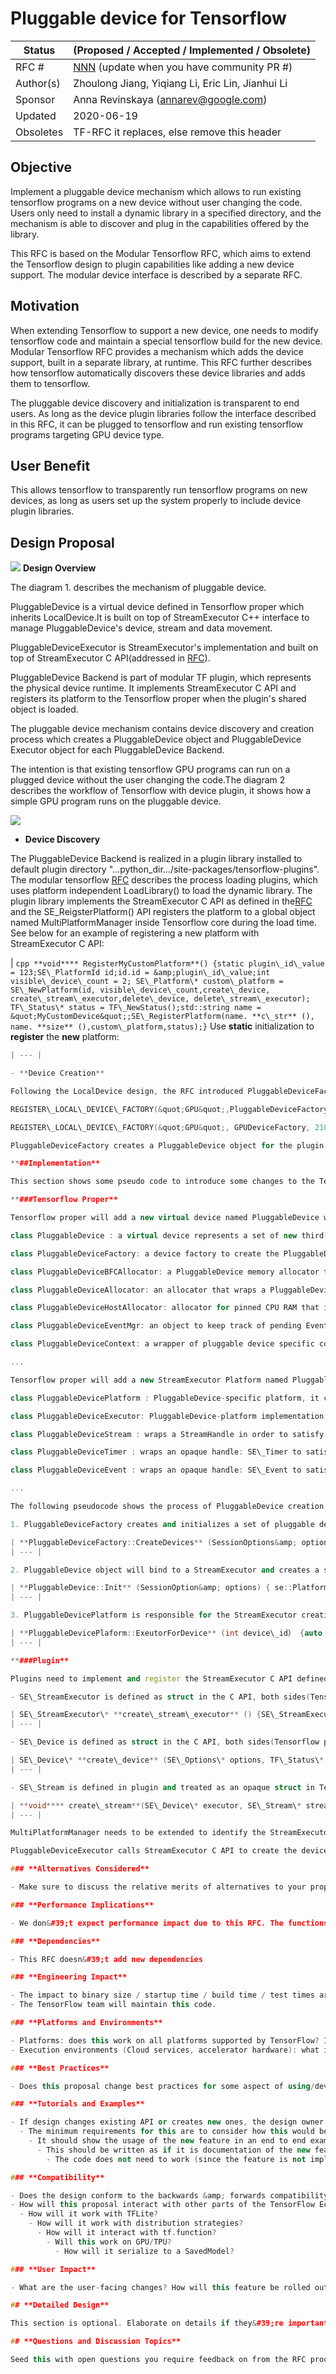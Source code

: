 #
# **Pluggable device for Tensorflow**

| **Status** | **(Proposed / Accepted / Implemented / Obsolete)** |
| --- | --- |
| RFC # | [NNN](https://github.com/tensorflow/community/pull/NNN) (update when you have community PR #) |
| Author(s) | Zhoulong Jiang, Yiqiang Li, Eric Lin, Jianhui Li |
| Sponsor | Anna Revinskaya (annarev@google.com) |
| Updated | 2020-06-19 |
| Obsoletes | TF-RFC it replaces, else remove this header |

## **Objective**

Implement a pluggable device mechanism which allows to run existing tensorflow programs on a new device without user changing the code. Users only need to install a dynamic library in a specified directory, and the mechanism is able to discover and plug in the capabilities offered by the library.

This RFC is based on the Modular Tensorflow RFC, which aims to extend the Tensorflow design to plugin capabilities like adding a new device support. The modular device interface is described by a separate RFC.

## **Motivation**

When extending Tensorflow to support a new device, one needs to modify tensorflow code and maintain a special tensorflow build for the new device. Modular Tensorflow RFC provides a mechanism which adds the device support, built in a separate library, at runtime. This RFC further describes how tensorflow automatically discovers these device libraries and adds them to tensorflow.

The pluggable device discovery and initialization is transparent to end users. As long as the device plugin libraries follow the interface described in this RFC, it can be plugged to tensorflow and run existing tensorflow programs targeting GPU device type.

## **User Benefit**

This allows tensorflow to transparently run tensorflow programs on new devices, as long as users set up the system properly to include device plugin libraries.

## **Design Proposal**

![](RackMultipart20200622-4-zq8joc_html_16660c9d78a2a70d.gif) **Design Overview**

The diagram 1. describes the mechanism of pluggable device.

PluggableDevice is a virtual device defined in Tensorflow proper which inherits LocalDevice.It is built on top of StreamExecutor C++ interface to manage PluggableDevice&#39;s device, stream and data movement.

PluggableDeviceExecutor is StreamExecutor&#39;s implementation and built on top of StreamExecutor C API(addressed in [RFC](https://github.com/tensorflow/community/pull/257)).

PluggableDevice Backend is part of modular TF plugin, which represents the physical device runtime. It implements StreamExecutor C API and registers its platform to the Tensorflow proper when the plugin&#39;s shared object is loaded.

The pluggable device mechanism contains device discovery and creation process which creates a PluggableDevice object and PluggableDevice Executor object for each PluggableDevice Backend.

The intention is that existing tensorflow GPU programs can run on a plugged device without the user changing the code.The diagram 2 describes the workflow of Tensorflow with device plugin, it shows how a simple GPU program runs on the pluggable device.

![](RackMultipart20200622-4-zq8joc_html_f0356ecb13863159.gif)

- **Device Discovery**

The PluggableDevice Backend is realized in a plugin library installed to default plugin directory &quot;…python\_dir.../site-packages/tensorflow-plugins&quot;. The modular tensorflow [RFC](https://github.com/tensorflow/community/pull/77) describes the process loading plugins, which uses platform independent LoadLibrary() to load the dynamic library. The plugin library implements the StreamExecutor C API as defined in the[RFC](https://github.com/tensorflow/community/pull/257) and the SE\_ReigsterPlatform() API registers the platform to a global object named MultiPlatformManager inside Tensorflow core during the load time. See below for an example of registering a new platform with StreamExecutor C API:

| ```cpp **void**** RegisterMyCustomPlatform**() {static plugin\_id\_value = 123;SE\_PlatformId id;id.id = &amp;plugin\_id\_value;int visible\_device\_count = 2;
SE\_Platform\* custom\_platform = SE\_NewPlatform(id, visible\_device\_count,create\_device, create\_stream\_executor,delete\_device, delete\_stream\_executor);
TF\_Status\* status = TF\_NewStatus();std::string name = &quot;MyCustomDevice&quot;;SE\_RegisterPlatform(name. **c\_str** (), name. **size** (),custom\_platform,status);}```
Use **static** initialization to **register** the **new** platform:
```cpp **static**** bool** IsMyCustomPlatformRegistered = []() {RegisterMyCustomPlatform();return true;}(); |
| --- |

- **Device Creation**

Following the LocalDevice design, the RFC introduced PluggableDeviceFactory, which creates the PluggableDevice. To support existing GPU programs run on a new device without user changing the code , PluggableDeviceFactory is registered as &quot;GPU&quot; device name and given higher priority than the default GPU.

REGISTER\_LOCAL\_DEVICE\_FACTORY(&quot;GPU&quot;,PluggableDeviceFactory, 220); // plugged GPU

REGISTER\_LOCAL\_DEVICE\_FACTORY(&quot;GPU&quot;, GPUDeviceFactory, 210);//default GPU

PluggableDeviceFactory creates a PluggableDevice object for the plugin device when a session is created. During the initialization of the PluggableDevice, the StreamExecutorPlatform (se::platform) further creates a StreamExecutor object containing a PluggableDeviceExecutor, and multiple stream objects(a computation stream and several memory copy streams) supporting the StreamExecutor objects.

**##Implementation**

This section shows some pseudo code to introduce some changes to the Tensorflow proper and what needs to be implemented in the plugin for the pluggable device creation. The implementation is based on [StreamExecutor C API RFC](https://github.com/tensorflow/community/pull/257)

**###Tensorflow Proper**

Tensorflow proper will add a new virtual device named PluggableDevice which represents a set of new third-party devices.Following the LocalDevice design, a set of class need to be defined in Tensorflow proper:

class PluggableDevice : a virtual device represents a set of new third-party devices

class PluggableDeviceFactory: a device factory to create the PluggableDevice

class PluggableDeviceBFCAllocator: a PluggableDevice memory allocator that implements a &#39;best fit with coalescing&#39; algorithm.

class PluggableDeviceAllocator: an allocator that wraps a PluggableDevice allocator.

class PluggableDeviceHostAllocator: allocator for pinned CPU RAM that is made known to PluggableDevice for the purpose of efficient DMA with PluggableDevice.

class PluggableDeviceEventMgr: an object to keep track of pending Events in the StreamExecutor streams.

class PluggableDeviceContext: a wrapper of pluggable device specific context that can be passed to OpKernels.

...

Tensorflow proper will add a new StreamExecutor Platform named PluggableDevicePlatform whose implementation is registered in plugin.

class PluggableDevicePlatform : PluggableDevice-specific platform, it contains a C struct: SE\_Platform\* platform\_ which is its internal implementation and as the C interface registered by device plugin.

class PluggableDeviceExecutor: PluggableDevice-platform implementation of the platform-agnostic StreamExecutorInterface, it contains C structs: SE\_StreamExecutor\* executor\_ and SE\_Device\* device\_ whose member can be accessed in both Tensorflow proper and device plugins.

class PluggableDeviceStream : wraps a StreamHandle in order to satisfy the platform-independent StreamInterface. It returns SE\_Stream which is treated as an opaque type to Tensorflow, whose structure is created by the device plugin.

class PluggableDeviceTimer : wraps an opaque handle: SE\_Timer to satisfy the platform-independent TimerInterface.

class PluggableDeviceEvent : wraps an opaque handle: SE\_Event to satisfy the platform-independent EventInterface.

...

The following pseudocode shows the process of PluggableDevice creation.

1. PluggableDeviceFactory creates and initializes a set of pluggable devices when the session is created.

| **PluggableDeviceFactory::CreateDevices** (SessionOptions&amp; options, vector\&lt;Device\*\&gt; devices) {for (int i = 0; i \&lt; options. **device\_count** (); i++) {PluggableDevice pluggable\_device = CreatePluggableDevice(options); //set allocatorpluggable\_device-\&gt; **Init** (options);devices. **push\_back** ( **std::move** (pluggable\_device));}} |
| --- |

2. PluggableDevice object will bind to a StreamExecutor and creates a set of Streams during the initialization.Streams include one compute stream and several memory copy streams.

| **PluggableDevice::Init** (SessionOption&amp; options) { se::Platform\* manager = PluggableDevManager();stream\_executor\_ = manager-\&gt; **ExecutorForDevice** ( **get\_id** (options));compute\_stream\_ = new se::Stream(stream\_executor\_);compute\_stream\_-\&gt; **Init** ();host\_to\_device\_stream\_ = new se::Stream(stream\_executor\_);host\_to\_device\_stream\_-\&gt; **Init** ();...} _// create StreamExecutor_ |
| --- |

3. PluggableDevicePlatform is responsible for the StreamExecutor creation. It creates an SE\_StreamExecutor and SE\_Device object through create\_stream\_executor and create\_device function handle which are registered in the SE\_Platform. Then PluggableDeviceExecutor is constructed with SE\_StreamExecutor and SE\_Device handle, which is an implementation instance of StreamExecutor.

| **PluggableDevicePlaform::ExeutorForDevice** (int device\_id） {auto config = get\_plugin\_config(device\_id);SE\_Options\* se\_option = get\_se\_option(device\_id);SE\_StreamExecutor\* se= platform\_-\&gt; **create\_stream\_executor** ();SE\_Device\* sd = platform\_-\&gt; **create\_device** (se\_options)auto executor = absl::make\_unique\&lt;StreamExecutor\&gt;(this, absl::make\_unique\&lt;PluggableDeviceExecutor\&gt;(config, se, sd)); **return** std::move(executor);} |
| --- |

**###Plugin**

Plugins need to implement and register the StreamExecutor C API defined in the Tensorflow proper.

- SE\_StreamExecutor is defined as struct in the C API, both sides(Tensorflow proper and plugins) can access its members. Plugin creates the SE\_StreamExecutor and registers its C API implementations to the SE\_StreamExecutor.

| SE\_StreamExecutor\* **create\_stream\_executor** () {SE\_StreamExecutor\* se\_nfs = new SE\_StreamExecutor();se-\&gt;memcpy\_from\_host = my\_device\_memory\_from\_host\_function;se-\&gt;allocate = my\_allocate\_function; …}_//Init device_ |
| --- |

- SE\_Device is defined as struct in the C API, both sides(Tensorflow proper and plugins) can access its members. Plugin creates the SE\_Device and fill its device opaque handle and device name to the SE\_Device.

| SE\_Device\* **create\_device** (SE\_Options\* options, TF\_Status\* status) {SE\_Device\* se = new SE\_Device();se-\&gt;device\_handle = get\_my\_device\_handle();...return se;} |
| --- |

- SE\_Stream is defined in plugin and treated as an opaque struct in Tensorflow proper.

| **void**** create\_stream**(SE\_Device\* executor, SE\_Stream\* stream, TF\_Status\*) {\*stream = new SE\_Stream\_st();(\*stream)-\&gt;stream\_handle = create\_my\_stream\_handle(executor);..} |
| --- |

MultiPlatformManager needs to be extended to identify the StreamExecutorPlatform associated with the pluggable device.

PluggableDeviceExecutor calls StreamExecutor C API to create the device?

### **Alternatives Considered**

- Make sure to discuss the relative merits of alternatives to your proposal.

### **Performance Implications**

- We don&#39;t expect performance impact due to this RFC. The functions described by this RFC are realized at the initialization stage.

### **Dependencies**

- This RFC doesn&#39;t add new dependencies

### **Engineering Impact**

- The impact to binary size / startup time / build time / test times are minimum.
- The TensorFlow team will maintain this code.

### **Platforms and Environments**

- Platforms: does this work on all platforms supported by TensorFlow? If not, why is that ok? Will it work on embedded/mobile? Does it impact automatic code generation or mobile stripping tooling? Will it work with transformation tools?
- Execution environments (Cloud services, accelerator hardware): what impact do you expect and how will you confirm?

### **Best Practices**

- Does this proposal change best practices for some aspect of using/developing TensorFlow? How will these changes be communicated/enforced?

### **Tutorials and Examples**

- If design changes existing API or creates new ones, the design owner should create end-to-end examples (ideally, a tutorial) which reflects how new feature will be used. Some things to consider related to the tutorial:
  - The minimum requirements for this are to consider how this would be used in a Keras-based workflow, as well as a non-Keras (low-level) workflow. If either isn&#39;t applicable, explain why.
    - It should show the usage of the new feature in an end to end example (from data reading to serving, if applicable). Many new features have unexpected effects in parts far away from the place of change that can be found by running through an end-to-end example. TFX [Examples](https://github.com/tensorflow/tfx/tree/master/tfx/examples) have historically been good in identifying such unexpected side-effects and are as such one recommended path for testing things end-to-end.
      - This should be written as if it is documentation of the new feature, i.e., consumable by a user, not a TensorFlow developer.
        - The code does not need to work (since the feature is not implemented yet) but the expectation is that the code does work before the feature can be merged.

### **Compatibility**

- Does the design conform to the backwards &amp; forwards compatibility [requirements](https://www.tensorflow.org/programmers_guide/version_compat)?
- How will this proposal interact with other parts of the TensorFlow Ecosystem?
  - How will it work with TFLite?
    - How will it work with distribution strategies?
      - How will it interact with tf.function?
        - Will this work on GPU/TPU?
          - How will it serialize to a SavedModel?

### **User Impact**

- What are the user-facing changes? How will this feature be rolled out?

## **Detailed Design**

This section is optional. Elaborate on details if they&#39;re important to understanding the design, but would make it hard to read the proposal section above.

## **Questions and Discussion Topics**

Seed this with open questions you require feedback on from the RFC process.
